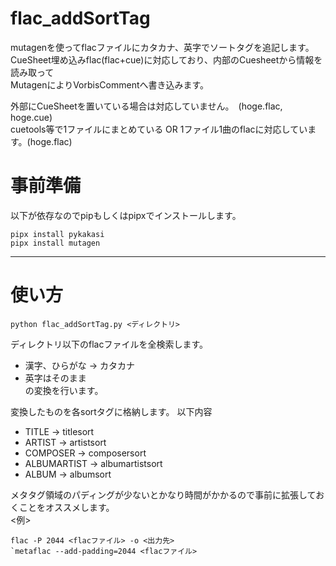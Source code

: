# flac_addSortTag
mutagenを使ってflacファイルにカタカナ、英字でソートタグを追記します。  
CueSheet埋め込みflac(flac+cue)に対応しており、内部のCuesheetから情報を読み取って  
MutagenによりVorbisCommentへ書き込みます。  
  
外部にCueSheetを置いている場合は対応していません。　(hoge.flac, hoge.cue)  
cuetools等で1ファイルにまとめている OR 1ファイル1曲のflacに対応しています。(hoge.flac)  
  
  
# 事前準備
以下が依存なのでpipもしくはpipxでインストールします。  
```
pipx install pykakasi
pipx install mutagen
```
 - - - - - -   
# 使い方  
```
python flac_addSortTag.py <ディレクトリ>
```
ディレクトリ以下のflacファイルを全検索します。  
 * 漢字、ひらがな -> カタカナ  
 * 英字はそのまま  
の変換を行います。
  
  
変換したものを各sortタグに格納します。
以下内容
  
 * TITLE -> titlesort  
 * ARTIST -> artistsort  
 * COMPOSER -> composersort
 * ALBUMARTIST -> albumartistsort  
 * ALBUM -> albumsort
   
メタタグ領域のパディングが少ないとかなり時間がかかるので事前に拡張しておくことをオススメします。  
<例>  
```
flac -P 2044 <flacファイル> -o <出力先>
`metaflac --add-padding=2044 <flacファイル>
```
